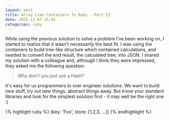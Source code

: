 ```yaml
---
layout: post
title: Array Like Containers In Ruby - Part II
date: 2015-11-07 15:45
categories: ruby
---
```


While using the previous solution to solve a problem I've been working on, I started to realize that it wasn't necessarily the best fit. I was using the containers to build tree-like structure which contained calculations, and needed to convert the end result, the calculated tree, into JSON. I shared my solution with a colleague and, although I think they were impressed, they asked me the following question:

> Why don't you just use a Hash?

It's easy for us programmers to over engineer solutions. We want to build new stuff, try out new things, abstract things away. But know your standard libraries and look for the simplest solution first - it may well be the right one :)

{% highlight ruby %}
    {key: 'Foo', store: [1,2,3, ...]}
{% endhighlight %}  
